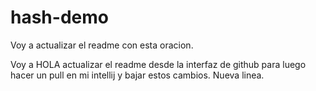 # hash-demo

Voy a actualizar el readme con esta oracion. 

Voy a HOLA actualizar el readme desde la interfaz de github para luego hacer un pull en mi intellij y bajar estos cambios.
Nueva linea.

